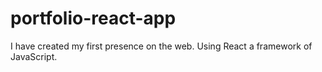 # portfolio-react-app
I have created my first presence on the web. Using React a framework of JavaScript.
